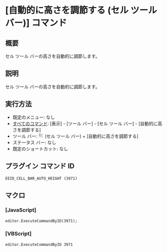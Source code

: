 # \[自動的に高さを調節する (セル ツール バー)\] コマンド

## 概要

セル ツール バーの高さを自動的に調節します。

## 説明

セル ツール バーの高さを自動的に調節します。

## 実行方法

- 既定のメニュー: なし
- [すべてのコマンド](../../glossary/allcommands): \[表示\] \- \[ツール バー\] \- \[セル ツール バー\] \- \[自動的に高さを調節する\]
- ツール バー: ![](../../images/commonsettings.png) (セル ツール バー) \+ \[自動的に高さを調節する\]
- ステータス バー: なし
- 既定のショートカット: なし

## プラグイン コマンド ID

```
EEID_CELL_BAR_AUTO_HEIGHT (3971)
```

## マクロ

### \[JavaScript\]

```
editor.ExecuteCommandByID(3971);
```

### \[VBScript\]

```
editor.ExecuteCommandByID 3971
```
